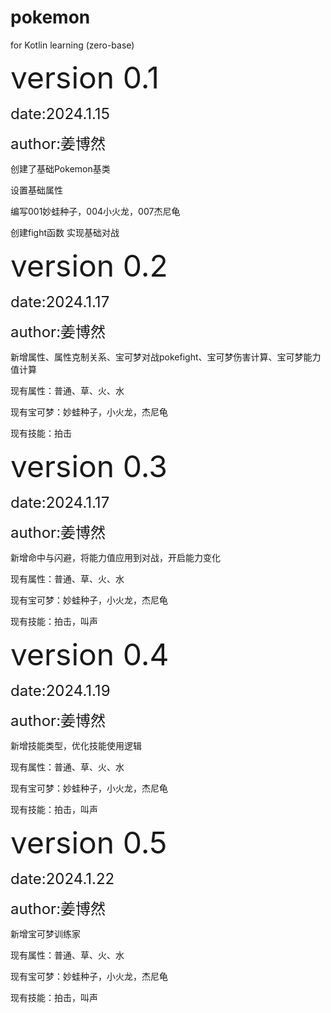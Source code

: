 # pokemon
for Kotlin learning (zero-base)

<font size=7>version 0.1</font>

<font size=5>date:2024.1.15</font>

<font size=5>author:姜博然</font>

创建了基础Pokemon基类

设置基础属性

编写001妙蛙种子，004小火龙，007杰尼龟

创建fight函数 实现基础对战

<font size=7>version 0.2</font>

<font size=5>date:2024.1.17</font>

<font size=5>author:姜博然</font>

新增属性、属性克制关系、宝可梦对战pokefight、宝可梦伤害计算、宝可梦能力值计算

现有属性：普通、草、火、水

现有宝可梦：妙蛙种子，小火龙，杰尼龟

现有技能：拍击

<font size=7>version 0.3</font>

<font size=5>date:2024.1.17</font>

<font size=5>author:姜博然</font>

新增命中与闪避，将能力值应用到对战，开启能力变化

现有属性：普通、草、火、水

现有宝可梦：妙蛙种子，小火龙，杰尼龟

现有技能：拍击，叫声

<font size=7>version 0.4</font>

<font size=5>date:2024.1.19</font>

<font size=5>author:姜博然</font>

新增技能类型，优化技能使用逻辑

现有属性：普通、草、火、水

现有宝可梦：妙蛙种子，小火龙，杰尼龟

现有技能：拍击，叫声

<font size=7>version 0.5</font>

<font size=5>date:2024.1.22</font>

<font size=5>author:姜博然</font>

新增宝可梦训练家

现有属性：普通、草、火、水

现有宝可梦：妙蛙种子，小火龙，杰尼龟

现有技能：拍击，叫声
